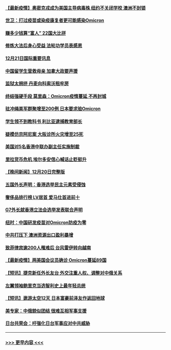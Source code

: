 #### [【最新疫情】奥密克戎成为美国主导病毒株 纽约不关闭学校 澳洲不封锁](../pages/prog202/a103299855.md?t=12220200) 
#### [世卫：打过疫苗或染疫康复者更可能感染Omicron](../pages/prog202/a103299744.md?t=12220200) 
#### [赚多少钱算“富人” 22国大比拼](../pages/prog202/a103299649.md?t=12220200) 
#### [修炼大法后身心受益 法轮功学员表感恩](../pages/prog202/a103299627.md?t=12220200) 
#### [12月21日国际重要讯息](../pages/prog202/a103299615.md?t=12220200) 
#### [中国留学生营救母亲 加拿大政要声援](../pages/prog202/a103299586.md?t=12220200) 
#### [监狱太拥挤 丹麦向科索沃租牢房](../pages/prog202/a103299559.md?t=12220200) 
#### [终结强硬手段 莫里森：Omicron疫情蔓延 不再封城](../pages/prog202/a103299544.md?t=12220200) 
#### [驻冲绳美军群聚增至200例 日本要求验Omicron](../pages/prog202/a103299491.md?t=12220200) 
#### [学生领不到教科书 利比亚逮捕教育部长](../pages/prog202/a103299470.md?t=12220200) 
#### [疑模仿京阿尼案 大阪诊所火灾增至25死](../pages/prog202/a103299468.md?t=12220200) 
#### [美国对5名香港中联办副主任实施制裁](../pages/prog202/a103299454.md?t=12220200) 
#### [里拉货币危机 埃尔多安信心喊话止贬挺升](../pages/prog202/a103299370.md?t=12220200) 
#### [【晚间新闻】12月20日完整版](../pages/prog202/a103299321.md?t=12220200) 
#### [五国外长声明：香港选举民主元素受侵蚀](../pages/prog202/a103299276.md?t=12220200) 
#### [奢侈品排行榜 LV居首 爱马仕首进前十](../pages/prog202/a103299082.md?t=12220200) 
#### [G7外长就香港立法会选举发表联合声明](../pages/prog202/a103298942.md?t=12220200) 
#### [纽时：中国研发疫苗对Omicron防疫为零](../pages/prog202/a103298932.md?t=12220200) 
#### [中共打压下 澳洲资源出口盈利暴增](../pages/prog202/a103298828.md?t=12220200) 
#### [致菲律宾逾200人罹难后 台风雷伊转向越南](../pages/prog202/a103298752.md?t=12220200) 
#### [【最新疫情】两美国会议员确诊 Omicron蔓延89国](../pages/prog202/a103298743.md?t=12220200) 
#### [【短讯】捷克新任外长友台 外交注重人权、调整对中俄关系](../pages/prog202/a103298725.md?t=12220200) 
#### [左翼领袖鲍里克当选智利史上最年轻总统](../pages/prog202/a103298712.md?t=12220200) 
#### [【短讯】遨游太空12天 日本富豪前泽友作返回地球](../pages/prog202/a103298699.md?t=12220200) 
#### [美专家：中俄貌似团结 很难互相军事支援](../pages/prog202/a103298607.md?t=12220200) 
#### [日台共荣会：吁强化日台军事应对中共威胁](../pages/prog202/a103298656.md?t=12220200) 

----
#### [ >>> 更早内容 <<< ](../indexes/prog202-earlier.md)
